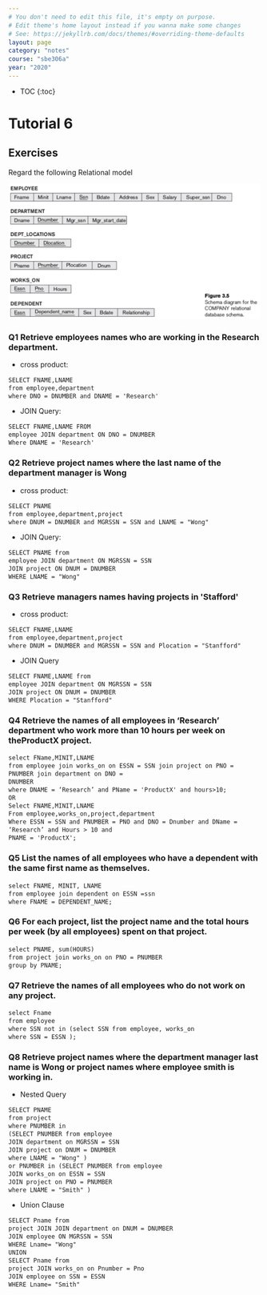 ```yaml
---
# You don't need to edit this file, it's empty on purpose.
# Edit theme's home layout instead if you wanna make some changes
# See: https://jekyllrb.com/docs/themes/#overriding-theme-defaults
layout: page
category: "notes"
course: "sbe306a"
year: "2020"
---
```

* TOC
{:toc}

# Tutorial 6

## Exercises
Regard the following Relational model

![](../images/pract1.png)

### **Q1** Retrieve employees names who are working in the Research department.

* cross product:
```
SELECT FNAME,LNAME
from employee,department
where DNO = DNUMBER and DNAME = 'Research'
```

* JOIN Query:
```
SELECT FNAME,LNAME FROM 
employee JOIN department ON DNO = DNUMBER 
Where DNAME = 'Research'
```

### **Q2** Retrieve project names where the last name of the department manager is Wong

* cross product:
```
SELECT PNAME
from employee,department,project
where DNUM = DNUMBER and MGRSSN = SSN and LNAME = "Wong"
```

* JOIN Query:
```
SELECT PNAME from 
employee JOIN department ON MGRSSN = SSN
JOIN project ON DNUM = DNUMBER 
WHERE LNAME = "Wong"
```

### **Q3** Retrieve managers names having projects in 'Stafford'

* cross product:
```
SELECT FNAME,LNAME
from employee,department,project
where DNUM = DNUMBER and MGRSSN = SSN and Plocation = "Stanfford"
```

* JOIN Query
```
SELECT FNAME,LNAME from 
employee JOIN department ON MGRSSN = SSN 
JOIN project ON DNUM = DNUMBER 
WHERE Plocation = "Stanfford"
```

### **Q4** Retrieve the names of all employees in ‘Research’ department who work more than 10 hours per week on theProductX project.

```
select FName,MINIT,LNAME
from employee join works_on on ESSN = SSN join project on PNO = PNUMBER join department on DNO =
DNUMBER
where DNAME = ‘Research’ and PName = 'ProductX' and hours>10;
OR
Select FNAME,MINIT,LNAME
From employee,works_on,project,department
Where ESSN = SSN and PNUMBER = PNO and DNO = Dnumber and DName = ‘Research’ and Hours > 10 and
PNAME = 'ProductX';
```

### **Q5** List the names of all employees who have a dependent with the same first name as themselves.

```
select FNAME, MINIT, LNAME
from employee join dependent on ESSN =ssn
where FNAME = DEPENDENT_NAME;
```

### **Q6** For each project, list the project name and the total hours per week (by all employees) spent on that project.

```
select PNAME, sum(HOURS)
from project join works_on on PNO = PNUMBER
group by PNAME;
```

### **Q7** Retrieve the names of all employees who do not work on any project.

```
select Fname
from employee
where SSN not in (select SSN from employee, works_on
where SSN = ESSN );
```

### **Q8** Retrieve project names where the department manager last name is Wong or project names where employee smith is working in.

* Nested Query
```
SELECT PNAME
from project
where PNUMBER in
(SELECT PNUMBER from employee
JOIN department on MGRSSN = SSN
JOIN project on DNUM = DNUMBER
where LNAME = "Wong" )
or PNUMBER in (SELECT PNUMBER from employee
JOIN works_on on ESSN = SSN
JOIN project on PNO = PNUMBER
where LNAME = "Smith" )
```

* Union Clause
```
SELECT Pname from
project JOIN JOIN department on DNUM = DNUMBER
JOIN employee ON MGRSSN = SSN
WHERE Lname= "Wong"
UNION
SELECT Pname from
project JOIN works_on on Pnumber = Pno
JOIN employee on SSN = ESSN
WHERE Lname= "Smith"
```

